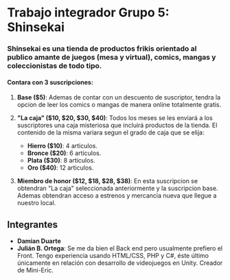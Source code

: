 # Trabajo integrador Grupo 5: Shinsekai
### Shinsekai es una tienda de productos frikis orientado al publico amante de juegos (mesa y virtual), comics, mangas y coleccionistas de todo tipo. 

#### Contara con 3 suscripciones: 
1. **Base ($5)**: Ademas de contar con un descuento de suscriptor, tendra la opcion de leer los comics o mangas de manera online totalmente gratis.

2. **"La caja" ($10, $20, $30, $40)**: Todos los meses se les enviará a los suscriptores una caja misteriosa que incluirá productos de la tienda. El contenido de la misma variara segun el grado de caja que se elija:
    - **Hierro ($10)**: 4 articulos.
    - **Bronce ($20)**: 6 articulos.
    - **Plata ($30)**: 8 articulos.
    - **Oro ($40)**: 12 articulos.

3. **Miembro de honor ($12, $18, $28, $38)**: En esta suscripcion se obtendran "La caja" seleccionada anteriormente y la suscripcion base. Ademas obtendran acceso a estrenos y mercancia nueva que llegue a nuestro local.

## Integrantes
- **Damian Duarte**
- **Julián B. Ortega**: Se me da bien el Back end pero usualmente prefiero el Front. Tengo experiencia usando HTML/CSS, PHP y C#, éste último únicamente en relación con desarrollo de videojuegos en Unity. Creador de Mini-Eric.
